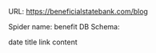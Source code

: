 URL: https://beneficialstatebank.com/blog

Spider name: benefit
DB Schema:

date
title
link
content
